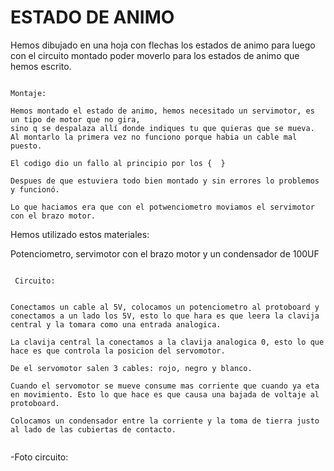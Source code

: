 # ESTADO DE ANIMO

Hemos dibujado en una hoja con flechas los estados de animo para luego con el circuito montado poder moverlo para los estados de animo que hemos escrito.

````

Montaje:

Hemos montado el estado de animo, hemos necesitado un servimotor, es un tipo de motor que no gira,
sino q se despalaza allí donde indiques tu que quieras que se mueva. Al montarlo la primera vez no funciono porque habia un cable mal puesto.

El codigo dio un fallo al principio por los {  }

Despues de que estuviera todo bien montado y sin errores lo problemos y funcionó.

Lo que haciamos era que con el potwenciometro moviamos el servimotor con el brazo motor.

````


Hemos utilizado estos materiales:

Potenciometro, servimotor con el  brazo motor y un condensador de 100UF

````

 Circuito:


Conectamos un cable al 5V, colocamos un potenciometro al protoboard y conectamos a un lado los 5V, esto lo que hara es que leera la clavija central y la tomara como una entrada analogica.

La clavija central la conectamos a la clavija analogica 0, esto lo que hace es que controla la posicion del servomotor.

De el servomotor salen 3 cables: rojo, negro y blanco.

Cuando el servomotor se mueve consume mas corriente que cuando ya eta en movimiento. Esto lo que hace es que causa una bajada de voltaje al protoboard.

Colocamos un condensador entre la corriente y la toma de tierra justo al lado de las cubiertas de contacto.


````


-Foto circuito:


